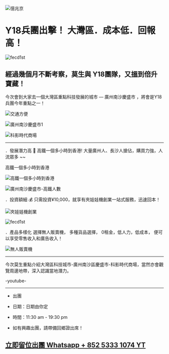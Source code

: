 
![億兆京](./footer-logo.png "億兆京")


# Y18兵團出擊！ 大灣區．成本低．回報高！


![fecd1st](./WhatsApp%20Image%202019-06-14%20at%2019.11.10.jpeg "fecd1st")


## 經過幾個月不斷考察，莫生與 Y18團隊，又搵到倍升寶藏！


今次會到大家去一個大灣區重點科技發展的城市 — 廣州南沙慶盛市 ，將會是Y18兵團今年重點之一！




![交通方便](./交通方便.jpg "交通方便")

![廣州南沙慶盛市1](./廣州南沙慶盛市1.jpg "廣州南沙慶盛市1")

![科影時代商場](./科影時代商場.jpg "科影時代商場")


---


．發展潛力高 🚄
高鐵一個多小時到香港! 大量廣州人、長沙人搶佔，購買力強，人流眾多 ~~



高鐵一個多小時到香港

![高鐵一個多小時到香港](./高鐵一個多小時到香港.jpg "高鐵一個多小時到香港")



![廣州南沙慶盛市-高鐵人數](./廣州南沙慶盛市-高鐵人數.jpg "廣州南沙慶盛市-高鐵人數")


．投資額細 💰
只需投資¥10,000，就享有夾娃娃機創業一站式服務，迅速回本！


![夾娃娃機創業](./夾娃娃機創業.jpg "夾娃娃機創業")



![fecd1st](./WhatsApp%20Image%202019-06-14%20at%2019.11.10.jpeg "fecd1st")


．產品多樣化
選擇無人販賣機， 多種貨品選擇， 0租金，低人力，低成本， 便可以享受零售收入和廣告收入！


![無人販賣機](./無人販賣機.jpg "無人販賣機")

---


今次莫生重點介紹大灣區科技城市-廣州南沙區慶盛市-科影時代商場，當然亦會觀覽周邊地帶，深入認識當地潛力。




-youtube-


---

 - 出團 

 - 日期：日期由你定

 - 時間：11:30 am - 19:30 pm

 - 如有興趣出團，請帶備回鄉證出席！ 

## [立即留位出團 Whatsapp + 852 5333 1074 YT](https://api.whatsapp.com/send?phone=85253331074&text=我要去大灣區創業 )







